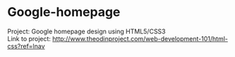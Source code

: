 # Google-homepage
Project: Google homepage design using HTML5/CSS3 <br>
Link to project: http://www.theodinproject.com/web-development-101/html-css?ref=lnav
